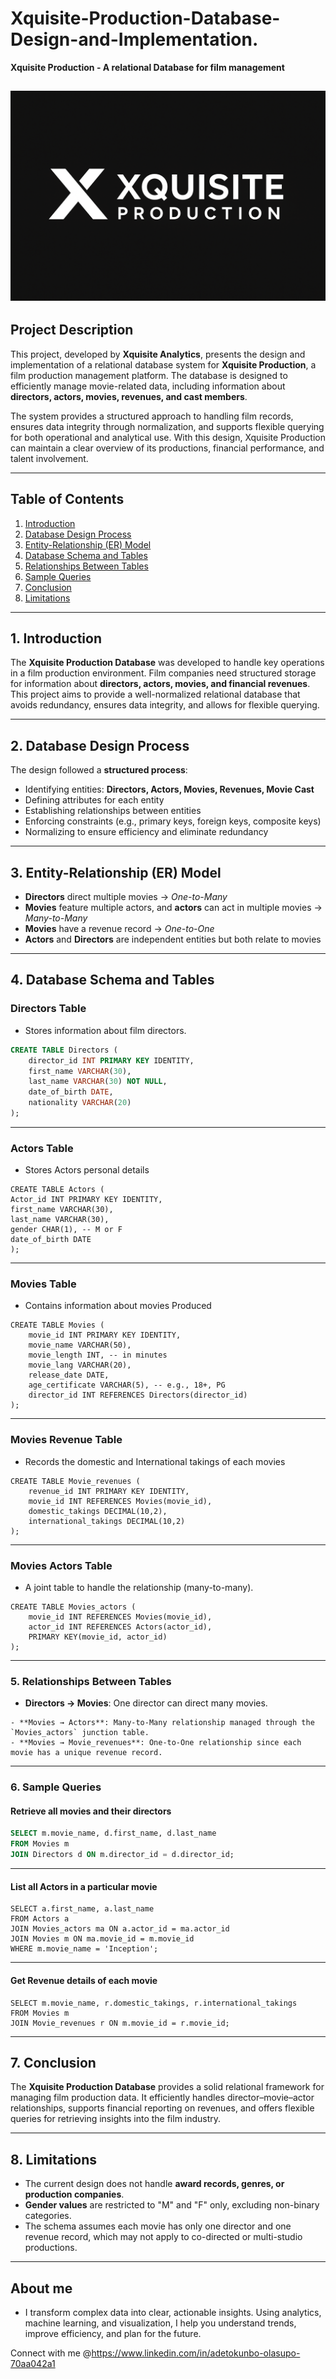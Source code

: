 # Xquisite-Production-Database-Design-and-Implementation.
**Xquisite Production - A relational Database for film management**

![image](Logo.png)
---

## Project Description  
This project, developed by **Xquisite Analytics**, presents the design and implementation of a relational database system for **Xquisite Production**, a film production management platform. The database is designed to efficiently manage movie-related data, including information about **directors, actors, movies, revenues, and cast members**.  

The system provides a structured approach to handling film records, ensures data integrity through normalization, and supports flexible querying for both operational and analytical use. With this design, Xquisite Production can maintain a clear overview of its productions, financial performance, and talent involvement.  

---

## Table of Contents  
1. [Introduction](Introduction)
2. [Database Design Process](Database_Design_process)  
3. [Entity-Relationship (ER) Model](Entity_Relationship_(ER)_Model)
4. [Database Schema and Tables](Database_Schema_and_Tables)  
5. [Relationships Between Tables](Relationships_Between_Tables)  
6. [Sample Queries](Sample_Queries) 
7. [Conclusion](Conclusion)
8. [Limitations](Limitations)

---

## 1. Introduction  
The **Xquisite Production Database** was developed to handle key operations in a film production environment. Film companies need structured storage for information about **directors, actors, movies, and financial revenues**. This project aims to provide a well-normalized relational database that avoids redundancy, ensures data integrity, and allows for flexible querying.  

---

## 2. Database Design Process  
The design followed a **structured process**:  
- Identifying entities: **Directors, Actors, Movies, Revenues, Movie Cast**  
- Defining attributes for each entity  
- Establishing relationships between entities  
- Enforcing constraints (e.g., primary keys, foreign keys, composite keys)  
- Normalizing to ensure efficiency and eliminate redundancy  

---

## 3. Entity-Relationship (ER) Model  
- **Directors** direct multiple movies → *One-to-Many*  
- **Movies** feature multiple actors, and **actors** can act in multiple movies → *Many-to-Many*  
- **Movies** have a revenue record → *One-to-One*  
- **Actors** and **Directors** are independent entities but both relate to movies  

---

## 4. Database Schema and Tables  

### **Directors Table**  
- Stores information about film directors.  

```sql
CREATE TABLE Directors (
	director_id INT PRIMARY KEY IDENTITY,
	first_name VARCHAR(30), 
	last_name VARCHAR(30) NOT NULL,
	date_of_birth DATE,
	nationality VARCHAR(20)
);
```
---
### Actors Table
- Stores Actors personal details
```
CREATE TABLE Actors (
Actor_id INT PRIMARY KEY IDENTITY,
first_name VARCHAR(30),
last_name VARCHAR(30),
gender CHAR(1), -- M or F
date_of_birth DATE
);
```
---
### Movies Table

- Contains information about movies Produced
```
CREATE TABLE Movies (
	movie_id INT PRIMARY KEY IDENTITY,
	movie_name VARCHAR(50),
	movie_length INT, -- in minutes
	movie_lang VARCHAR(20),
	release_date DATE,
	age_certificate VARCHAR(5), -- e.g., 18+, PG
	director_id INT REFERENCES Directors(director_id)
);
```
---
### Movies Revenue Table

- Records the domestic and International takings of each movies
```
CREATE TABLE Movie_revenues (
	revenue_id INT PRIMARY KEY IDENTITY,
	movie_id INT REFERENCES Movies(movie_id),
	domestic_takings DECIMAL(10,2),
	international_takings DECIMAL(10,2)
);
```
---

### Movies Actors Table

- A joint table to handle the relationship (many-to-many).
```
CREATE TABLE Movies_actors (
	movie_id INT REFERENCES Movies(movie_id),
	actor_id INT REFERENCES Actors(actor_id),
	PRIMARY KEY(movie_id, actor_id)
);
```
---

### 5. Relationships Between Tables  
- **Directors → Movies**: One director can direct many movies.
```  
- **Movies → Actors**: Many-to-Many relationship managed through the `Movies_actors` junction table.  
- **Movies → Movie_revenues**: One-to-One relationship since each movie has a unique revenue record.
```  
---

### 6. Sample Queries  

#### Retrieve all movies and their directors  
```sql
SELECT m.movie_name, d.first_name, d.last_name
FROM Movies m
JOIN Directors d ON m.director_id = d.director_id;
```
---
#### List all Actors in a particular movie
```
SELECT a.first_name, a.last_name
FROM Actors a
JOIN Movies_actors ma ON a.actor_id = ma.actor_id
JOIN Movies m ON ma.movie_id = m.movie_id
WHERE m.movie_name = 'Inception';
```
---
#### Get Revenue details of each movie
```
SELECT m.movie_name, r.domestic_takings, r.international_takings
FROM Movies m
JOIN Movie_revenues r ON m.movie_id = r.movie_id;
```
---
## 7. Conclusion  
The **Xquisite Production Database** provides a solid relational framework for managing film production data. It efficiently handles director–movie–actor relationships, supports financial reporting on revenues, and offers flexible queries for retrieving insights into the film industry.  

---

## 8. Limitations  
- The current design does not handle **award records, genres, or production companies**.  
- **Gender values** are restricted to "M" and "F" only, excluding non-binary categories.  
- The schema assumes each movie has only one director and one revenue record, which may not apply to co-directed or multi-studio productions.
---
## About me
- I transform complex data into clear, actionable insights.
Using analytics, machine learning, and visualization, I help you understand trends, improve efficiency, and plan for the future.

Connect with me @https://www.linkedin.com/in/adetokunbo-olasupo-70aa042a1


